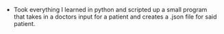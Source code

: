 - Took everything I learned in python and scripted up a small program that takes in a doctors input for a patient and creates a .json file for said patient.
